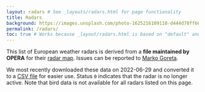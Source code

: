 ```yaml
---
layout: radars # See _layouts/radars.html for page functionality
title: Radars
background: https://images.unsplash.com/photo-1625216109110-d444d70ff665?ixlib=rb-1.2.1&ixid=MnwxMjA3fDB8MHxwaG90by1wYWdlfHx8fGVufDB8fHx8&auto=format&fit=crop&w=2000&q=80 # https://unsplash.com/photos/g2fJ7d7eKSM
permalink: /radars/
toc: true # Works because _layout/radars.html is based on "default" and titles have ids
---
```


This list of European weather radars is derived from a **file maintained by OPERA** for their [radar map](https://www.eumetnet.eu/wp-content/themes/aeron-child/observations-programme/current-activities/opera/database/OPERA_Database/index.html). Issues can be reported to [Marko Goreta](mailto:marko.goreta@cirus.dhz.hr).

We most recently downloaded these data on 2022-06-29 and converted it to a [CSV file](https://raw.githubusercontent.com/enram/aloftdata.eu/main/_data/OPERA_RADARS_DB.csv) for easier use. Status `0` indicates that the radar is no longer active. Note that bird data is not available for all radars listed on this page.
